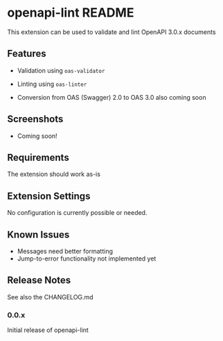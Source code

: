 # openapi-lint README

This extension can be used to validate and lint OpenAPI 3.0.x documents

## Features

* Validation using `oas-validator`
* Linting using `oas-linter`

* Conversion from OAS (Swagger) 2.0 to OAS 3.0 also coming soon

## Screenshots

* Coming soon!

## Requirements

The extension should work as-is

## Extension Settings

No configuration is currently possible or needed.

## Known Issues

* Messages need better formatting
* Jump-to-error functionality not implemented yet

## Release Notes

See also the CHANGELOG.md

### 0.0.x

Initial release of openapi-lint
